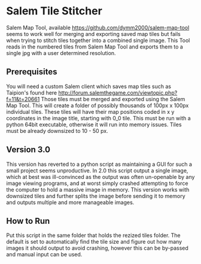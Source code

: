 # Salem Tile Stitcher

Salem Map Tool, available https://github.com/dymm2000/salem-map-tool seems to work well for merging and exporting saved map tiles but fails when trying to stitch tiles together into a combined single image. This Tool reads in the numbered tiles from Salem Map Tool and exports them to a single jpg with a user determined resolution. 

## Prerequisites
You will need a custom Salem client which saves map tiles such as Taipion's found here http://forum.salemthegame.com/viewtopic.php?f=11&t=20661 Those tiles must be merged and exported using the Salem Map Tool. This will create a folder of possibly thousands of 100px x 100px individual tiles. These tiles will have their map positions coded in x y coordinates in the image title, starting with 0_0 tile. This must be run with a python 64bit executable, otherwise it will run into memory issues. Tiles must be already downsized to 10 - 50 px.

## Version 3.0
This version has reverted to a python script as maintaining a GUI for such a small project seems unproductive. In 2.0 this script output a single image, which at best was ill-convinced as the output was often un-openable by any image viewing programs, and at worst simply crashed attempting to force the computer to hold a massive image in memory. This version works with downsized tiles and further splits the image before sending it to memory and outputs multiple and more manageable images.

## How to Run
Put this script in the same folder that holds the rezized tiles folder. The default is set to automatically find the tile size and figure out how many images it should output to avoid crashing, however this can be by-passed and manual input can be used.
  
